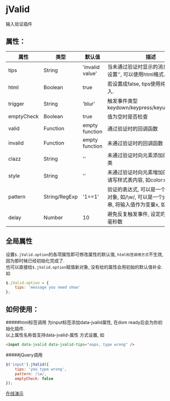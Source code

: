 # jValid
输入验证插件

属性：
--

|属性|类型|默认值|描述|
|----|----|----|----|
|tips|String|'invalid value'|当未通过验证时显示的消息, 不需显示设置'', 可以使用html格式.|
|html|Boolean|true|若设置成false, tips使用纯文本消息插入.|
|trigger|String|'blur'|触发事件类型keydown/keypress/keyup/blur/focus|
|emptyCheck|Boolean|true|值为空时是否检查|
|valid|Function|empty function|通过验证时的回调函数|
|invalid|Function|empty function|未通过验证时的回调函数|
|clazz|String|''|未通过验证时向元素添加的class样式类|
|style|String|''|未通过验证时向元素增加的内联样式, 请写样式表内容, 如color:red|
|pattern|String/RegExp|'1==1'|验证的表达式, 可以是一个正则表达式对象, 如/\w/, 可以是一个js表达式字符串, 将输入值作为变量x, 如 'x>100'|
|delay|Number|10|避免反复触发事件, 设定的验证延时值, 毫秒数|

全局属性
--
设置`$.jValid.option`的各项属性即可修改属性的默认值, `html标签调用方式`不生效, 因为那时候已经初始化完成了.<br> 
也可以直接给`$.jValid.option`赋值新对象, 没有给的属性会用初始的默认值补全. 如
```javascript
$.jValid.option = {
	tips: 'message you need show'
};
```

如何使用：
--
#####html标签调用
为input标签添加data-jvalid属性, 在dom ready后会为你初始化插件.<br>
以上属性名称皆支持data-jvalid-属性 方式设置, 如 
```html
<input data-jvalid data-jvalid-tips="oops, type wrong" />
```
#####jQuery调用
```javascript
$('input').jValid({
	tips: 'you type wrong',
	pattern: /\w/,
	emptyCheck: false
});
```


[在线演示](https://littlehey.github.io/jValid/)
